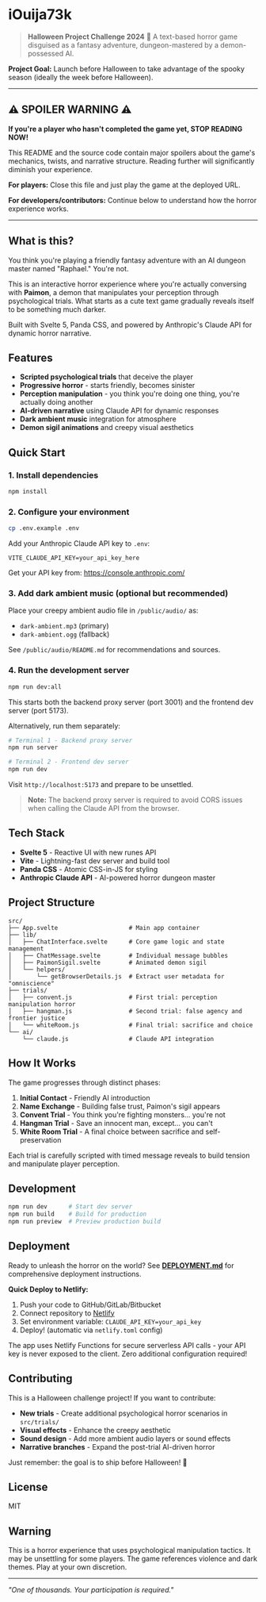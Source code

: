 # iOuija73k

> **Halloween Project Challenge 2024** 🎃
> A text-based horror game disguised as a fantasy adventure, dungeon-mastered by a demon-possessed AI.

**Project Goal:** Launch before Halloween to take advantage of the spooky season (ideally the week before Halloween).

---

## ⚠️ SPOILER WARNING ⚠️

**If you're a player who hasn't completed the game yet, STOP READING NOW!**

This README and the source code contain major spoilers about the game's mechanics, twists, and narrative structure. Reading further will significantly diminish your experience.

**For players:** Close this file and just play the game at the deployed URL.

**For developers/contributors:** Continue below to understand how the horror experience works.

---

## What is this?

You think you're playing a friendly fantasy adventure with an AI dungeon master named "Raphael." You're not.

This is an interactive horror experience where you're actually conversing with **Paimon**, a demon that manipulates your perception through psychological trials. What starts as a cute text game gradually reveals itself to be something much darker.

Built with Svelte 5, Panda CSS, and powered by Anthropic's Claude API for dynamic horror narrative.

## Features

- **Scripted psychological trials** that deceive the player
- **Progressive horror** - starts friendly, becomes sinister
- **Perception manipulation** - you think you're doing one thing, you're actually doing another
- **AI-driven narrative** using Claude API for dynamic responses
- **Dark ambient music** integration for atmosphere
- **Demon sigil animations** and creepy visual aesthetics

## Quick Start

### 1. Install dependencies

```bash
npm install
```

### 2. Configure your environment

```bash
cp .env.example .env
```

Add your Anthropic Claude API key to `.env`:

```
VITE_CLAUDE_API_KEY=your_api_key_here
```

Get your API key from: https://console.anthropic.com/

### 3. Add dark ambient music (optional but recommended)

Place your creepy ambient audio file in `/public/audio/` as:

- `dark-ambient.mp3` (primary)
- `dark-ambient.ogg` (fallback)

See `/public/audio/README.md` for recommendations and sources.

### 4. Run the development server

```bash
npm run dev:all
```

This starts both the backend proxy server (port 3001) and the frontend dev server (port 5173).

Alternatively, run them separately:

```bash
# Terminal 1 - Backend proxy server
npm run server

# Terminal 2 - Frontend dev server
npm run dev
```

Visit `http://localhost:5173` and prepare to be unsettled.

> **Note:** The backend proxy server is required to avoid CORS issues when calling the Claude API from the browser.

## Tech Stack

- **Svelte 5** - Reactive UI with new runes API
- **Vite** - Lightning-fast dev server and build tool
- **Panda CSS** - Atomic CSS-in-JS for styling
- **Anthropic Claude API** - AI-powered horror dungeon master

## Project Structure

```
src/
├── App.svelte                    # Main app container
├── lib/
│   ├── ChatInterface.svelte      # Core game logic and state management
│   ├── ChatMessage.svelte        # Individual message bubbles
│   ├── PaimonSigil.svelte        # Animated demon sigil
│   └── helpers/
│       └── getBrowserDetails.js  # Extract user metadata for "omniscience"
├── trials/
│   ├── convent.js                # First trial: perception manipulation horror
│   ├── hangman.js                # Second trial: false agency and frontier justice
│   └── whiteRoom.js              # Final trial: sacrifice and choice
└── ai/
    └── claude.js                 # Claude API integration
```

## How It Works

The game progresses through distinct phases:

1. **Initial Contact** - Friendly AI introduction
2. **Name Exchange** - Building false trust, Paimon's sigil appears
3. **Convent Trial** - You think you're fighting monsters... you're not
4. **Hangman Trial** - Save an innocent man, except... you can't
5. **White Room Trial** - A final choice between sacrifice and self-preservation

Each trial is carefully scripted with timed message reveals to build tension and manipulate player perception.

## Development

```bash
npm run dev      # Start dev server
npm run build    # Build for production
npm run preview  # Preview production build
```

## Deployment

Ready to unleash the horror on the world? See **[DEPLOYMENT.md](./DEPLOYMENT.md)** for comprehensive deployment instructions.

**Quick Deploy to Netlify:**

1. Push your code to GitHub/GitLab/Bitbucket
2. Connect repository to [Netlify](https://app.netlify.com/)
3. Set environment variable: `CLAUDE_API_KEY=your_api_key`
4. Deploy! (automatic via `netlify.toml` config)

The app uses Netlify Functions for secure serverless API calls - your API key is never exposed to the client. Zero additional configuration required!

## Contributing

This is a Halloween challenge project! If you want to contribute:

- **New trials** - Create additional psychological horror scenarios in `src/trials/`
- **Visual effects** - Enhance the creepy aesthetic
- **Sound design** - Add more ambient audio layers or sound effects
- **Narrative branches** - Expand the post-trial AI-driven horror

Just remember: the goal is to ship before Halloween! 🎃

## License

MIT

## Warning

This is a horror experience that uses psychological manipulation tactics. It may be unsettling for some players. The game references violence and dark themes. Play at your own discretion.

---

_"One of thousands. Your participation is required."_
